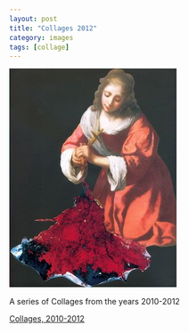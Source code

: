 ```yaml
---
layout: post
title: "Collages 2012"
category: images
tags: [collage]
---
```

[![2012 Collages](/assets/praxedis.jpg)](/imby.net/images/galleries/2012collage/)

A series of Collages from the years 2010-2012

<a href="/imby.net/images/galleries/2012collage/" target="_blank">Collages, 2010-2012</a>

